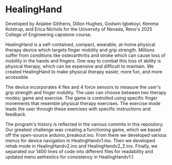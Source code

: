 # HealingHand

Developed by Anjalee Gitthens, Dillon Hughes, Godwin Igbekoyi, Kemma Kolstrup, and Erica Nichols for the University of Nevada, Reno's 2025 College of Engineering capstone course.

HealingHand is a self-contained, compact, wearable, at-home physical therapy device which targets finger mobility and grip strength. Millions suffer from conditions like osteoarthritis and stroke which can cause loss of mobility in the hands and fingers. One way to combat this loss of ability is physical therapy, which can be expensive and difficult to maintain. We created HealingHand to make physical therapy easier, more fun, and more accessible.

The device incorporates 4 flex and 4 force sensors to measure the user's grip strength and finger mobility. The user can choose between two therapy modes; game and exercise. The game is controlled using specific finger movements that resemble physical therapy exercises. The exercise mode leads the user through these exercises with specific instructions and feedback. 

The program's history is reflected in the various commits in this repository. Our greatest challenge was creating a functioning game, which we based off the open-source arduino_breakout.ino. From there we developed various menus for device navigation in HealingHandv1.ino. Then we developed rehab mode in HealingHandv2.ino and HealingHandv2_2.ino. Finally, we separated our 1400 lines of code into different files for readability and updated menu aethestics for consistency in HealingHandv1.1

